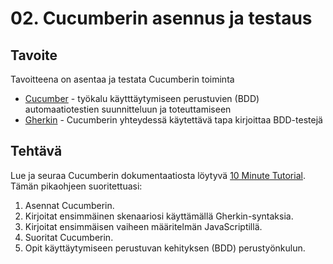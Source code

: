 # 02. Cucumberin asennus ja testaus
## Tavoite
Tavoitteena on asentaa ja testata Cucumberin toiminta

- [Cucumber](https://cucumber.io/) - työkalu käytttäytymiseen perustuvien (BDD) automaatiotestien suunnitteluun ja toteuttamiseen
- [Gherkin](https://cucumber.io/docs/gherkin/) - Cucumberin yhteydessä käytettävä tapa kirjoittaa BDD-testejä
  
## Tehtävä
Lue ja seuraa Cucumberin dokumentaatiosta löytyvä [10 Minute Tutorial](https://cucumber.io/docs/guides/10-minute-tutorial/?lang=javascript). Tämän pikaohjeen suoritettuasi:
1. Asennat Cucumberin.
2. Kirjoitat ensimmäinen skenaariosi käyttämällä Gherkin-syntaksia.
3. Kirjoitat ensimmäisen vaiheen määritelmän JavaScriptillä.
4. Suoritat Cucumberin.
5. Opit käyttäytymiseen perustuvan kehityksen (BDD) perustyönkulun.
